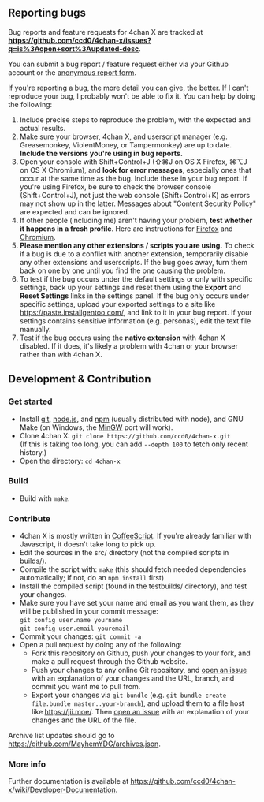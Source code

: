 ## Reporting bugs

Bug reports and feature requests for 4chan X are tracked at **https://github.com/ccd0/4chan-x/issues?q=is%3Aopen+sort%3Aupdated-desc**.

You can submit a bug report / feature request either via your Github account or the [anonymous report form](https://gitreports.com/issue/ccd0/4chan-x).

If you're reporting a bug, the more detail you can give, the better. If I can't reproduce your bug, I probably won't be able to fix it. You can help by doing the following:

1. Include precise steps to reproduce the problem, with the expected and actual results.
2. Make sure your browser, 4chan X, and userscript manager (e.g. Greasemonkey, ViolentMoney, or Tampermonkey) are up to date. **Include the versions you're using in bug reports.**
3. Open your console with Shift+Control+J (⇧⌘J on OS X Firefox, ⌘⌥J on OS X Chromium), and **look for error messages**, especially ones that occur at the same time as the bug. Include these in your bug report. If you're using Firefox, be sure to check the browser console (Shift+Control+J), not just the web console (Shift+Control+K) as errors may not show up in the latter. Messages about "Content Security Policy" are expected and can be ignored.
4. If other people (including me) aren't having your problem, **test whether it happens in a fresh profile**. Here are instructions for [Firefox](https://support.mozilla.org/en-US/kb/profile-manager-create-and-remove-firefox-profiles) and [Chromium](https://developer.chrome.com/devtools/docs/clean-testing-environment).
5. **Please mention any other extensions / scripts you are using.** To check if a bug is due to a conflict with another extension, temporarily disable any other extensions and userscripts. If the bug goes away, turn them back on one by one until you find the one causing the problem.
6. To test if the bug occurs under the default settings or only with specific settings, back up your settings and reset them using the **Export** and **Reset Settings** links in the settings panel. If the bug only occurs under specific settings, upload your exported settings to a site like https://paste.installgentoo.com/, and link to it in your bug report. If your settings contains sensitive information (e.g. personas), edit the text file manually.
7. Test if the bug occurs using the **native extension** with 4chan X disabled. If it does, it's likely a problem with 4chan or your browser rather than with 4chan X.

## Development & Contribution

### Get started

- Install [git](https://git-scm.com/), [node.js](https://nodejs.org/), and [npm](https://www.npmjs.com/) (usually distributed with node), and GNU Make (on Windows, the [MinGW](http://www.mingw.org/) port will work).
- Clone 4chan X: `git clone https://github.com/ccd0/4chan-x.git`<br>(If this is taking too long, you can add `--depth 100` to fetch only recent history.)
- Open the directory: `cd 4chan-x`

### Build

- Build with `make`.

### Contribute

- 4chan X is mostly written in [CoffeeScript](http://coffeescript.org/). If you're already familiar with Javascript, it doesn't take long to pick up.
- Edit the sources in the src/ directory (not the compiled scripts in builds/).
- Compile the script with: `make` (this should fetch needed dependencies automatically; if not, do an `npm install` first)
- Install the compiled script (found in the testbuilds/ directory), and test your changes.
- Make sure you have set your name and email as you want them, as they will be published in your commit message:<br>`git config user.name yourname`<br>`git config user.email youremail`
- Commit your changes: `git commit -a`
- Open a pull request by doing any of the following:
  - Fork this repository on Github, push your changes to your fork, and make a pull request through the Github website.
  - Push your changes to any online Git repository, and [open an issue](https://gitreports.com/issue/ccd0/4chan-x) with an explanation of your changes and the URL, branch, and commit you want me to pull from.
  - Export your changes via `git bundle` (e.g. `git bundle create file.bundle master..your-branch`), and upload them to a file host like https://jii.moe/. Then [open an issue](https://gitreports.com/issue/ccd0/4chan-x) with an explanation of your changes and the URL of the file.

Archive list updates should go to https://github.com/MayhemYDG/archives.json.

### More info

Further documentation is available at https://github.com/ccd0/4chan-x/wiki/Developer-Documentation.
